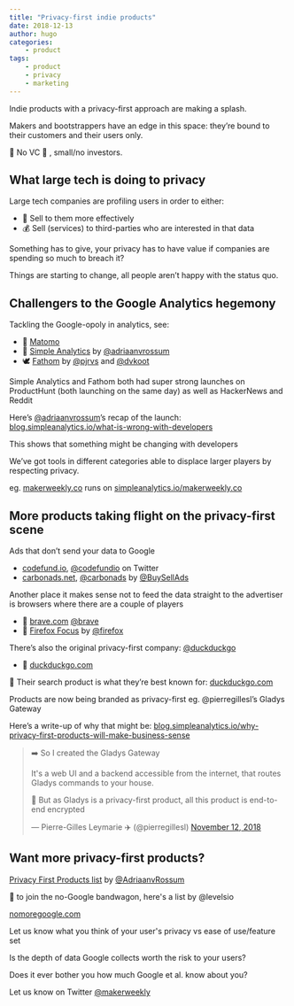 ```yaml
---
title: "Privacy-first indie products"
date: 2018-12-13
author: hugo
categories:
    - product
tags:
    - product
    - privacy
    - marketing
---
```


Indie products with a privacy-first approach are making a splash.

Makers and bootstrappers have an edge in this space: they’re bound to their customers and their users only.

🙅 No VC 💸 , small/no investors.

## What large tech is doing to privacy

Large tech companies are profiling users in order to either:

- 💸 Sell to them more effectively
- 💰 Sell (services) to third-parties who are interested in that data

Something has to give, your privacy has to have value if companies are spending so much to breach it?

Things are starting to change, all people aren’t happy with the status quo.

## Challengers to the Google Analytics hegemony

Tackling the Google-opoly in analytics, see:

- 💪 [Matomo](https://matomo.org/ )
- 🔖 [Simple Analytics](https://simpleanalytics.io) by [@adriaanvrossum](https://twitter.com/adriaanvrossum)
- 🕊 [Fathom](https://usefathom.com/) by [@pjrvs](https://twitter.com/pjrvs) and [@dvkoot](https://twitter.com/dvkoot)

Simple Analytics and Fathom both had super strong launches on ProductHunt (both launching on the same day) as well as HackerNews and Reddit

Here’s [@adriaanvrossum](https://twitter.com/adriaanvrossum)’s recap of the launch: [blog.simpleanalytics.io/what-is-wrong-with-developers](https://blog.simpleanalytics.io/what-is-wrong-with-developers)

This shows that something might be changing with developers

We’ve got tools in different categories able to displace larger players by respecting privacy.

eg. [makerweekly.co](https://makerweekly.co) runs on [simpleanalytics.io/makerweekly.co ](https://simpleanalytics.io/makerweekly.co)

## More products taking flight on the privacy-first scene

Ads that don’t send your data to Google

- [codefund.io](https://codefund.io), [@codefundio](https://twitter.com/codefundio) on Twitter
- [carbonads.net](https://www.carbonads.net), [@carbonads](https://twitter.com/carbonads) by [@BuySellAds](https://twitter.com/BuySellAds)

Another place it makes sense not to feed the data straight to the advertiser is browsers where there are a couple of players

- 🔐 [brave.com](https://brave.com/) [@brave](https://twitter.com/brave)
- 🦊 [Firefox Focus](https://www.mozilla.org/en-US/firefox/mobile/) by [@firefox](https://twitter.com/firefox)

There’s also the original privacy-first company: [@duckduckgo](https://twitter.com/duckduckgo)

- 🦆 [duckduckgo.com](https://duckduckgo.com/about)

🔎 Their search product is what they’re best known for: [duckduckgo.com](https://duckduckgo.com/)

Products are now being branded as privacy-first eg. @pierregillesl’s Gladys Gateway 

Here’s a write-up of why that might be: [blog.simpleanalytics.io/why-privacy-first-products-will-make-business-sense](https://blog.simpleanalytics.io/why-privacy-first-products-will-make-business-sense)


> ➡️ So I created the Gladys Gateway  
>   
> It's a web UI and a backend accessible from the internet, that routes Gladys commands to your house.  
>   
> 🔐 But as Gladys is a privacy-first product, all this product is end-to-end encrypted
> 
> — Pierre-Gilles Leymarie ✈️ (@pierregillesl) [November 12, 2018](https://twitter.com/pierregillesl/status/1062075294658441216?ref_src=twsrc%5Etfw)


## Want more privacy-first products?

[Privacy First Products list](https://privacyfirstproducts.com) by [@AdriaanvRossum](https://twitter.com/adriaanvrossum) 

🚂 to join the no-Google bandwagon, here's a list by @levelsio 

[nomoregoogle.com](https://nomoregoogle.com)

Let us know what you think of your user's privacy vs ease of use/feature set

Is the depth of data Google collects worth the risk to your users?

Does it ever bother you how much Google et al. know about you?

Let us know on Twitter [@makerweekly](https://twitter.com/makerweekly)
